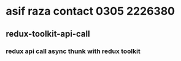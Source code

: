 # asif raza contact 0305 2226380
## redux-toolkit-api-call
### redux api call async thunk with redux toolkit
